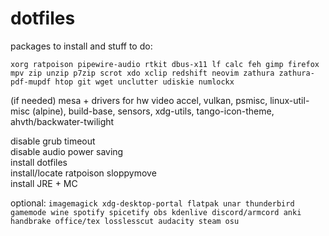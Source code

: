 # dotfiles

packages to install and stuff to do:

`xorg ratpoison pipewire-audio rtkit dbus-x11 lf calc feh gimp firefox mpv zip unzip p7zip scrot xdo xclip redshift neovim zathura zathura-pdf-mupdf htop git wget unclutter udiskie numlockx`

(if needed) mesa + drivers for hw video accel, vulkan, psmisc, linux-util-misc (alpine), build-base, sensors, xdg-utils, tango-icon-theme, ahvth/backwater-twilight

disable grub timeout \
disable audio power saving \
install dotfiles \
install/locate ratpoison sloppymove \
install JRE + MC

optional: `imagemagick xdg-desktop-portal flatpak unar thunderbird gamemode wine spotify spicetify obs kdenlive discord/armcord anki handbrake office/tex losslesscut audacity steam osu`

